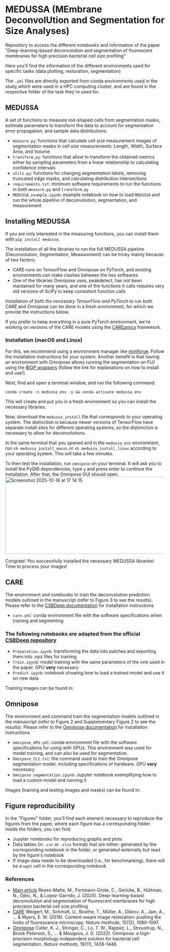 # MEDUSSA (MEmbrane DeconvolUtion and Segmentation for Size Analyses)
Repository to access the different notebooks and information of the paper "Deep-learning-based deconvolution and segmentation of fluorescent membranes for high precision bacterial cell size profiling"

Here you'll find the information of the different environments used for specific tasks (data plotting, restoration, segmentation)

The `.yml` files are directly exported from conda environments used in the study,which were used in a HPC computing cluster, and are found in the respective folder of the task they're used for.

## MEDUSSA
A set of functions to measure rod-shaped cells from segmentation masks, estimate parameters to transform the data to account for segmentation error propagation, and sample data distributions. 

- `measure.py`: functions that calculate cell size measurement images of segmentation masks in cell size measurements: Length, Width, Surface Area, and Volume
- `transform.py`: functions that allow to transform the obtained metrics either by sampling parameters from a linear relationship to calculating confidence intervals
- `utils.py`: functions for changing segmentation labels, removing truncated edge masks, and calculating distribution intersections
- `requirements.txt`: minimum software requirements to run the functions in both `measure.py` and `transform.py` 
- `MEDUSSA_example.ipynb`: example notebook on how to load `MEDUSSA` and run the whole pipeline of deconvolution, segmentation, and measurement
  
## Installing MEDUSSA
If you are only interested in the measuring functions, you can install them with `pip install medussa`.

The installation of all the libraries to run the full MEDUSSA pipeline (Deconvolution, Segmentation, Measurement) can be tricky mainly because of two factors:

- CARE runs on TensorFlow and Omnipose on PyTorch, and existing environments can make clashes between the two softwares
- One of the libraries Omnipose uses, peakdetect, has not been mantained for many years, and one of the functions it calls requires very old versions of SciPy to keep consistent function calls

Installation of both _the necessary TensorFlow and PyTorch_ to run both CARE and Omnipose can be done in a fresh environment, for which we provide the instructions below.

If you prefer to keep everything in a pure PyTorch environment, we're working on versions of the CARE models using the [CAREamics](https://github.com/CAREamics/careamics) framework.

### Installation (macOS and Linux)
For this, we recommend using a environment manager like [miniforge](https://github.com/conda-forge/miniforge). Follow the installation instructions for your system. Another benefit is that having an environment with Omnipose allows running the segmentation on FIJI using the [BIOP wrappers](https://github.com/BIOP/ijl-utilities-wrappers) (follow the link for explanations on how to install and use!).

Next, find and open a terminal window, and run the following command:

`conda create -n medussa_env -y && conda activate medussa_env`

This will create and put you in a fresh environment so you can install the necessary libraries.

Now, download the `medussa_install` file that corresponds to your operating system. The distinction is because newer versions of TensorFlow have separate install sites for different operating systems, so the distintction is necessary to allow for deconvolutions.

In the same terminal that you opened and in the `medussa_env` environment, run `sh medussa_install_macos` or `sh medussa_install_linux` according to your operating system. This will take a few minutes.

To then test the installation, run `omnipose` on your terminal. It will ask you to install the PyQt6 dependencies, type `y` and press enter to continue the installation. After that, the Omnipose GUI should open.
<img width="1637" height="242" alt="Screenshot 2025-10-16 at 17 14 15" src="https://github.com/user-attachments/assets/c0d76d1c-fdd4-4d18-a1fd-13b7690fc58a" />



Congrats! You successfully installed the necessary MEDUSSA libraries! Time to process your images!


## CARE 
The environment and notebooks to train the deconvolution prediction models outlined in the manuscript (refer to Figure 3 to see the results). Please refer to the [CSBDeep documentation](https://github.com/CSBDeep/CSBDeep) for installation instructions

- `care.yml`: conda environment file with the software specifications when training and segmenting
 
### The following notebooks are adapted from the official [CSBDeep repository](https://github.com/CSBDeep/CSBDeep)
- `Preparation.ipynb`: transforming the data into patches and exporting them into .npz files for training
- `Train.ipynb`: model training with the same parameters of the one used in the paper. GPU **very** necessary
- `Predict.ipynb`: notebook showing how to load a trained model and use it on new data

Training images can be found in:

## Omnipose
The environment and command train the segmentation models outlined in the manuscript (refer to Figure 2 and Supplementary Figure 2 to see the results). Please refer to the [Omnipose documentation](https://omnipose.readthedocs.io/) for installation instructions

- `omnipose_GPU.yml`: conda environment file with the software specifications for using with GPUs. This environment was used for model training, and can also be used for segmentation.
- `Omnipose_CLI.txt`: the command used to train the Omnipose segmentation model, including specifications of hardware. GPU **very** necessary
- `Omnipose_segmentation.ipynb`: Jupyter notebook exemplifying how to load a custom model and running it

Images (training and testing images and masks) can be found in:

## Figure reproducibility

In the "Figures" folder, you'll find each element necessary to reproduce the figures from the paper, where each figure has a corresponding folder. Inside the folders, you can find:
- Jupyter notebooks for reproducing graphs and plots
- Data tables (in `.csv` or `.xlsx` format) that are either: generated by the corresponding notebook in the folder, or generated externally but read by the figure's notebook
- If image data needs to be downloaded (i.e., for benchmarking), there will be a `wget` cell in the corresponding notebook

### References

- [Main article]() Reyes-Matte, M., Fortmann-Grote, C., Gericke, B., Hüttman, N., Ojkic, N., & Lopez-Garrido, J. (2025). Deep-learning-based deconvolution and segmentation of fluorescent membranes for high precision bacterial cell size profiling
- [CARE](https://www.nature.com/articles/s41592-018-0216-7) Weigert, M., Schmidt, U., Boothe, T., Müller, A., Dibrov, A., Jain, A., ... & Myers, E. W. (2018). Content-aware image restoration: pushing the limits of fluorescence microscopy. _Nature methods_, 15(12), 1090-1097.
- [Omnipose](https://www.nature.com/articles/s41592-022-01639-4) Cutler, K. J., Stringer, C., Lo, T. W., Rappez, L., Stroustrup, N., Brook Peterson, S., … & Mougous, J. D. (2022). Omnipose: a high-precision morphology-independent solution for bacterial cell segmentation. _Nature methods_, 19(11), 1438-1448.

